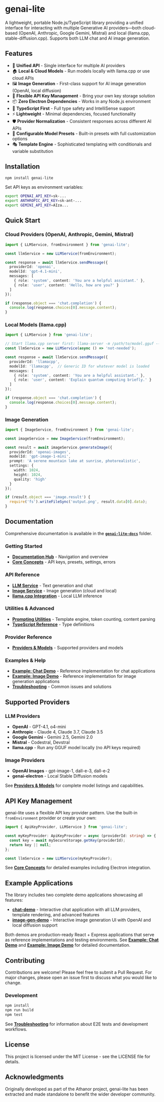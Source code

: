 # genai-lite

A lightweight, portable Node.js/TypeScript library providing a unified interface for interacting with multiple Generative AI providers—both cloud-based (OpenAI, Anthropic, Google Gemini, Mistral) and local (llama.cpp, stable-diffusion.cpp). Supports both LLM chat and AI image generation.

## Features

- 🔌 **Unified API** - Single interface for multiple AI providers
- 🏠 **Local & Cloud Models** - Run models locally with llama.cpp or use cloud APIs
- 🖼️ **Image Generation** - First-class support for AI image generation (OpenAI, local diffusion)
- 🔐 **Flexible API Key Management** - Bring your own key storage solution
- 📦 **Zero Electron Dependencies** - Works in any Node.js environment
- 🎯 **TypeScript First** - Full type safety and IntelliSense support
- ⚡ **Lightweight** - Minimal dependencies, focused functionality
- 🛡️ **Provider Normalization** - Consistent responses across different AI APIs
- 🎨 **Configurable Model Presets** - Built-in presets with full customization options
- 🎭 **Template Engine** - Sophisticated templating with conditionals and variable substitution

## Installation

```bash
npm install genai-lite
```

Set API keys as environment variables:

```bash
export OPENAI_API_KEY=sk-...
export ANTHROPIC_API_KEY=sk-ant-...
export GEMINI_API_KEY=AIza...
```

## Quick Start

### Cloud Providers (OpenAI, Anthropic, Gemini, Mistral)

```typescript
import { LLMService, fromEnvironment } from 'genai-lite';

const llmService = new LLMService(fromEnvironment);

const response = await llmService.sendMessage({
  providerId: 'openai',
  modelId: 'gpt-4.1-mini',
  messages: [
    { role: 'system', content: 'You are a helpful assistant.' },
    { role: 'user', content: 'Hello, how are you?' }
  ]
});

if (response.object === 'chat.completion') {
  console.log(response.choices[0].message.content);
}
```

### Local Models (llama.cpp)

```typescript
import { LLMService } from 'genai-lite';

// Start llama.cpp server first: llama-server -m /path/to/model.gguf --port 8080
const llmService = new LLMService(async () => 'not-needed');

const response = await llmService.sendMessage({
  providerId: 'llamacpp',
  modelId: 'llamacpp',  // Generic ID for whatever model is loaded
  messages: [
    { role: 'system', content: 'You are a helpful assistant.' },
    { role: 'user', content: 'Explain quantum computing briefly.' }
  ]
});

if (response.object === 'chat.completion') {
  console.log(response.choices[0].message.content);
}
```

### Image Generation

```typescript
import { ImageService, fromEnvironment } from 'genai-lite';

const imageService = new ImageService(fromEnvironment);

const result = await imageService.generateImage({
  providerId: 'openai-images',
  modelId: 'gpt-image-1-mini',
  prompt: 'A serene mountain lake at sunrise, photorealistic',
  settings: {
    width: 1024,
    height: 1024,
    quality: 'high'
  }
});

if (result.object === 'image.result') {
  require('fs').writeFileSync('output.png', result.data[0].data);
}
```

## Documentation

Comprehensive documentation is available in the **[`genai-lite-docs`](./genai-lite-docs/index.md)** folder.

### Getting Started
- **[Documentation Hub](./genai-lite-docs/index.md)** - Navigation and overview
- **[Core Concepts](./genai-lite-docs/core-concepts.md)** - API keys, presets, settings, errors

### API Reference
- **[LLM Service](./genai-lite-docs/llm-service.md)** - Text generation and chat
- **[Image Service](./genai-lite-docs/image-service.md)** - Image generation (cloud and local)
- **[llama.cpp Integration](./genai-lite-docs/llamacpp-integration.md)** - Local LLM inference

### Utilities & Advanced
- **[Prompting Utilities](./genai-lite-docs/prompting-utilities.md)** - Template engine, token counting, content parsing
- **[TypeScript Reference](./genai-lite-docs/typescript-reference.md)** - Type definitions

### Provider Reference
- **[Providers & Models](./genai-lite-docs/providers-and-models.md)** - Supported providers and models

### Examples & Help
- **[Example: Chat Demo](./genai-lite-docs/example-chat-demo.md)** - Reference implementation for chat applications
- **[Example: Image Demo](./genai-lite-docs/example-image-demo.md)** - Reference implementation for image generation applications
- **[Troubleshooting](./genai-lite-docs/troubleshooting.md)** - Common issues and solutions

## Supported Providers

### LLM Providers
- **OpenAI** - GPT-4.1, o4-mini
- **Anthropic** - Claude 4, Claude 3.7, Claude 3.5
- **Google Gemini** - Gemini 2.5, Gemini 2.0
- **Mistral** - Codestral, Devstral
- **llama.cpp** - Run any GGUF model locally (no API keys required)

### Image Providers
- **OpenAI Images** - gpt-image-1, dall-e-3, dall-e-2
- **genai-electron** - Local Stable Diffusion models

See **[Providers & Models](./genai-lite-docs/providers-and-models.md)** for complete model listings and capabilities.

## API Key Management

genai-lite uses a flexible API key provider pattern. Use the built-in `fromEnvironment` provider or create your own:

```typescript
import { ApiKeyProvider, LLMService } from 'genai-lite';

const myKeyProvider: ApiKeyProvider = async (providerId: string) => {
  const key = await mySecureStorage.getKey(providerId);
  return key || null;
};

const llmService = new LLMService(myKeyProvider);
```

See **[Core Concepts](./genai-lite-docs/core-concepts.md#api-key-management)** for detailed examples including Electron integration.

## Example Applications

The library includes two complete demo applications showcasing all features:

- **[chat-demo](examples/chat-demo)** - Interactive chat application with all LLM providers, template rendering, and advanced features
- **[image-gen-demo](examples/image-gen-demo)** - Interactive image generation UI with OpenAI and local diffusion support

Both demos are production-ready React + Express applications that serve as reference implementations and testing environments. See **[Example: Chat Demo](./genai-lite-docs/example-chat-demo.md)** and **[Example: Image Demo](./genai-lite-docs/example-image-demo.md)** for detailed documentation.

## Contributing

Contributions are welcome! Please feel free to submit a Pull Request. For major changes, please open an issue first to discuss what you would like to change.

### Development

```bash
npm install
npm run build
npm test
```

See **[Troubleshooting](./genai-lite-docs/troubleshooting.md)** for information about E2E tests and development workflows.

## License

This project is licensed under the MIT License - see the LICENSE file for details.

## Acknowledgments

Originally developed as part of the Athanor project, genai-lite has been extracted and made standalone to benefit the wider developer community.
